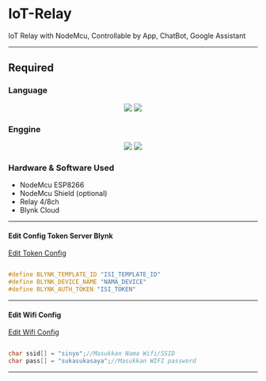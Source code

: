 # IoT-Relay
IoT Relay with NodeMcu, Controllable by App, ChatBot, Google Assistant 

---------

## Required

### Language
<p align="center">
  <img src="https://img.shields.io/badge/javascript-%23323330.svg?style=for-the-badge&logo=javascript&logoColor=%23F7DF1E" />
  <img src="https://img.shields.io/badge/c++-%2300599C.svg?style=for-the-badge&logo=c%2B%2B&logoColor=white" />
</p>

### Enggine
<p align="center">
 <img src="https://img.shields.io/badge/node.js%20-%2343853D.svg?&style=for-the-badge&logo=node.js&logoColor=white" />
  <img src="https://img.shields.io/badge/NPM-%23000000.svg?style=for-the-badge&logo=npm&logoColor=white" />
</p>

### Hardware & Software Used

- NodeMcu ESP8266
- NodeMcu Shield (optional)
- Relay 4/8ch
- Blynk Cloud 

---------

#### Edit Config Token Server Blynk
<p align="left">
  <a href="https://github.com/TierKun/IoT-Relay/blob/main/Code/IoT%20Relays.ino#L16-L18">Edit Token Config</a>
</p>

```C++

#define BLYNK_TEMPLATE_ID "ISI_TEMPLATE_ID"
#define BLYNK_DEVICE_NAME "NAMA_DEVICE"
#define BLYNK_AUTH_TOKEN "ISI_TOKEN"

```
---------

#### Edit Wifi Config

<p align="left">
   <a href="https://github.com/TierKun/IoT-Relay/blob/main/Code/IoT%20Relays.ino#L22-L23">Edit Wifi Config</a>
</p>

```C++

char ssid[] = "sinyo";//Masukkan Nama Wifi/SSID
char pass[] = "sukasukasaya";//Masukkan WIFI password

```

---------
